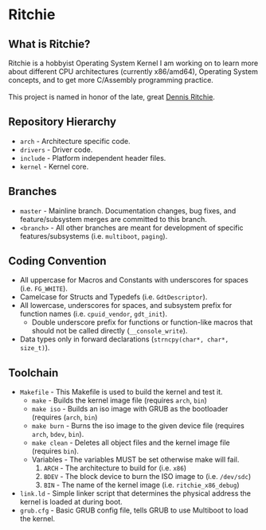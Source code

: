 # Ritchie

## What is Ritchie?
Ritchie is a hobbyist Operating System Kernel I am working on to learn more about different CPU architectures (currently x86/amd64), Operating System concepts, and to get more C/Assembly programming practice.<br/>
<br/>
This project is named in honor of the late, great [Dennis Ritchie][dmr].

## Repository Hierarchy
- `arch` - Architecture specific code.
- `drivers` - Driver code.
- `include` - Platform independent header files.
- `kernel` - Kernel core.

## Branches
- `master` - Mainline branch. Documentation changes, bug fixes, and feature/subsystem merges are committed to this branch.
- `<branch>` - All other branches are meant for development of specific features/subsystems (i.e. `multiboot`, `paging`).

## Coding Convention
- All uppercase for Macros and Constants with underscores for spaces (i.e. `FG_WHITE`).
- Camelcase for Structs and Typedefs (i.e. `GdtDescriptor`).
- All lowercase, underscores for spaces, and subsystem prefix for function names (i.e. `cpuid_vendor`, `gdt_init`).
   - Double underscore prefix for functions or function-like macros that should not be called directly (`__console_write`).
- Data types only in forward declarations (`strncpy(char*, char*, size_t)`).

## Toolchain
- `Makefile` - This Makefile is used to build the kernel and test it.
  - `make` - Builds the kernel image file (requires `arch`, `bin`)
  - `make iso` - Builds an iso image with GRUB as the bootloader (requires (`arch`, `bin`)
  - `make burn` - Burns the iso image to the given device file (requires `arch`, `bdev`, `bin`).
  - `make clean` - Deletes all object files and the kernel image file (requires `bin`).
  - Variables - The variables MUST be set otherwise make will fail.
    1. `ARCH` - The architecture to build for (i.e. `x86`)
    2. `BDEV` - The block device to burn the ISO image to (i.e. `/dev/sdc`)
    3. `BIN` - The name of the kernel image (i.e. `ritchie_x86_debug`)
- `link.ld` - Simple linker script that determines the physical address the kernel is loaded at during boot.
- `grub.cfg` - Basic GRUB config file, tells GRUB to use Multiboot to load the kernel.

[dmr]: http://en.wikipedia.org/wiki/Dennis_Ritchie
